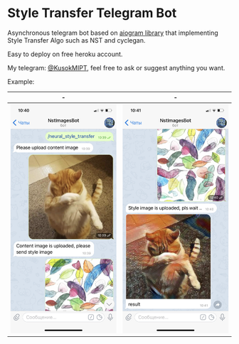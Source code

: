 # Style Transfer Telegram Bot 

Asynchronous telegram bot based on [aiogram library](https://aiogram-birdi7.readthedocs.io/en/latest/) that 
implementing Style Transfer Algo such as NST and cyclegan.

Easy to deploy on free heroku account.

My telegram: [@KusokMIPT](https://t.me/KusokMIPT), feel free to ask or suggest anything you want. 

Example:

  -|  -
:-------------------------:|:-------------------------:
![](data/ex1.PNG)  |  ![](data/ex2.PNG) 
